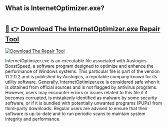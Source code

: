 ## What is InternetOptimizer.exe? 

# <h2><a href="https://exedetect.com/download.php?InternetOptimizer.exe">🔗 👉 Download The InternetOptimizer.exe Repair Tool</a></h2>

[![Download The Repair Tool](https://exedetect.com/download-button.jpg)](https://exedetect.com/download.php?InternetOptimizer.exe)

InternetOptimizer.exe is an executable file associated with Auslogics BoostSpeed, a software program designed to optimize and enhance the performance of Windows systems. This particular file is part of the version 11.2.0.2 and is published by Auslogics, a reputable company known for its utility software. Generally, InternetOptimizer.exe is considered safe when it is obtained from official sources and is not flagged by antivirus programs. However, users may encounter errors or issues related to this file if it becomes corrupted, is mistakenly identified as malware by some security software, or if it is bundled with potentially unwanted programs (PUPs) from third-party downloads. Regular users are advised to ensure that their software is up-to-date and to run periodic scans to maintain system integrity and performance.